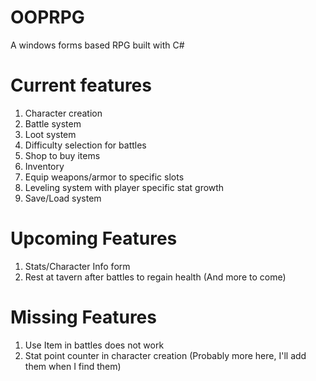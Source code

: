 # OOPRPG
A windows forms based RPG built with C#

# Current features
1. Character creation
2. Battle system
3. Loot system
4. Difficulty selection for battles
5. Shop to buy items
6. Inventory
7. Equip weapons/armor to specific slots
8. Leveling system with player specific stat growth
9. Save/Load system

# Upcoming Features
1. Stats/Character Info form
2. Rest at tavern after battles to regain health
(And more to come)

# Missing Features
1. Use Item in battles does not work
2. Stat point counter in character creation
(Probably more here, I'll add them when I find them)
